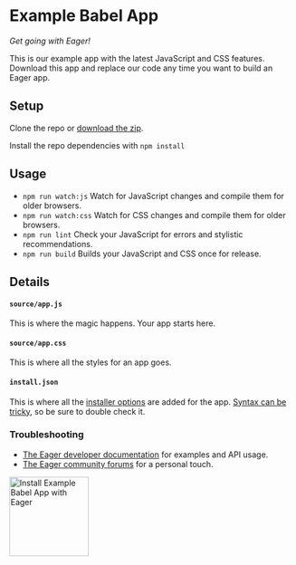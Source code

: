 # Example Babel App

*Get going with Eager!*

This is our example app with the latest JavaScript and CSS features.
Download this app and replace our code any time you want to build an Eager app.

## Setup

Clone the repo or <a href="https://github.com/EagerApps/ExampleBabelApp/archive/v1.0.0.zip" >download the zip</a>.

Install the repo dependencies with `npm install`

## Usage

* `npm run watch:js` Watch for JavaScript changes and compile them for older browsers.
* `npm run watch:css` Watch for CSS changes and compile them for older browsers.
* `npm run lint` Check your JavaScript for errors and stylistic recommendations.
* `npm run build` Builds your JavaScript and CSS once for release.

## Details

#### `source/app.js`

This is where the magic happens. Your app starts here.

#### `source/app.css`

This is where all the styles for an app goes.

#### `install.json`

This is where all the <a href="https://eager.io/developer/docs/install-json">installer options</a> are added for the app.
<a href="http://install.json.is/">Syntax can be tricky</a>, so be sure to double check it.

### Troubleshooting

- <a href="https://eager.io/developer/docs/getting-started">The Eager developer documentation</a> for examples and API usage.
- <a href="http://community.eager.io/">The Eager community forums</a> for a personal touch.

<a href="https://eager.io/app/example-babel-app/install?source=button">
  <img
    src="https://install.eager.io/install-button.png"
    alt="Install Example Babel App with Eager"
    border="0"
    width="140">
</a>

